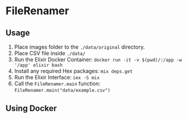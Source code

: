 # FileRenamer


## Usage

1. Place images folder to the `./data/original` directory.
1. Place CSV file inside `./data/`
1. Run the Elixir Docker Container: `docker run -it -v $(pwd)/:/app -w '/app' elixir bash`
1. Install any required Hex packages: `mix deps.get` 
1. Run the Elixir Interface: `iex -S mix`
1. Call the `FileRenamer.main` function: `FileRenamer.main("data/example.csv")`

## Using Docker



